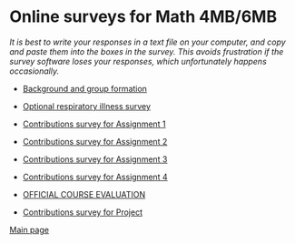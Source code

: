 # Online surveys for Math 4MB/6MB

_It is best to write your responses in a text file on your computer, and copy and paste them into the boxes in the survey.  This avoids frustration if the survey software loses your responses, which unfortunately happens occasionally._

- [Background and group formation](https://surveys.mcmaster.ca/limesurvey/index.php/698494)

- [Optional respiratory illness survey](https://surveys.mcmaster.ca/limesurvey2/index.php/893454)

- [Contributions survey for Assignment 1]()

- [Contributions survey for Assignment 2]()

- [Contributions survey for Assignment 3]()

- [Contributions survey for Assignment 4]()

- [OFFICIAL COURSE EVALUATION](https://evals.mcmaster.ca/)

- [Contributions survey for Project]()

[Main page](.)
